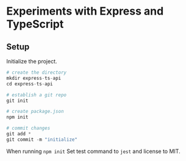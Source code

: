 # Experiments with Express and TypeScript

## Setup
Initialize the project.

```s
# create the directory
mkdir express-ts-api
cd express-ts-api

# establish a git repo
git init

# create package.json
npm init

# commit changes
git add *
git commit -m "initialize"
```

When running `npm init` Set test command to `jest` and license to MIT.



